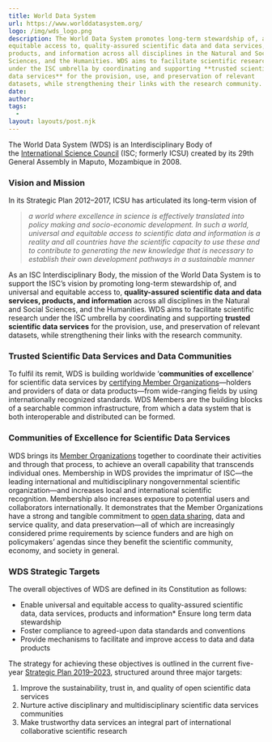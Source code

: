 ```yaml
---
title: World Data System
url: https://www.worlddatasystem.org/
logo: /img/wds_logo.png
description: The World Data System promotes long-term stewardship of, and universal and
equitable access to, quality-assured scientific data and data services,
products, and information across all disciplines in the Natural and Social
Sciences, and the Humanities. WDS aims to facilitate scientific research
under the ISC umbrella by coordinating and supporting **trusted scientific
data services** for the provision, use, and preservation of relevant
datasets, while strengthening their links with the research community.
date: 
author: 
tags:
  - 
layout: layouts/post.njk
---
```


The World Data System (WDS) is an Interdisciplinary Body of the [International Science Council](https://council.science/) (ISC; formerly ICSU) created by its 29th General Assembly in Maputo, Mozambique in 2008.

### Vision and Mission

In its Strategic Plan 2012–2017, ICSU has articulated its long-term vision of 

> *a world where excellence in science is effectively translated into policy making and socio-economic development. In such a world, universal and equitable access to scientific data and information is a reality and all countries have the scientific capacity to use these and to contribute to generating the new knowledge that is necessary to establish their own development pathways in a sustainable manner*


As an ISC Interdisciplinary Body, the mission of the World Data System is to support the ISC’s vision by promoting long-term stewardship of, and universal and equitable access to, **quality-assured scientific data and data services, products, and information** across all disciplines in the Natural and Social Sciences, and the Humanities. WDS aims to facilitate scientific research under the ISC umbrella by coordinating and supporting **trusted scientific data services** for the provision, use, and preservation of relevant datasets, while strengthening their links with the research community.

### Trusted Scientific Data Services and Data Communities

To fulfil its remit, WDS is building worldwide ‘**communities of excellence**’ for scientific data services by [certifying Member Organizations](https://www.worlddatasystem.org/services/certification)—holders and providers of data or data products—from wide-ranging fields by using internationally recognized standards. WDS Members are the building blocks of a searchable common infrastructure, from which a data system that is both interoperable and distributed can be formed.

### Communities of Excellence for Scientific Data Services

WDS brings its [Member Organizations](https://www.worlddatasystem.org/community/membership) together to coordinate their activities and through that process, to achieve an overall capability that transcends individual ones. Membership in WDS provides the imprimatur of ISC—the leading international and multidisciplinary nongovernmental scientific organization—and increases local and international scientific recognition. Membership also increases exposure to potential users and collaborators internationally. It demonstrates that the Member Organizations have a strong and tangible commitment to [open data sharing](https://www.worlddatasystem.org/services/data-sharing-principles), data and service quality, and data preservation—all of which are increasingly considered prime requirements by science funders and are high on policymakers’ agendas since they benefit the scientific community, economy, and society in general.

### WDS Strategic Targets

The overall objectives of WDS are defined in its Constitution as follows: 
* Enable universal and equitable access to quality-assured scientific data, data services, products and information* Ensure long term data stewardship 
* Foster compliance to agreed-upon data standards and conventions
* Provide mechanisms to facilitate and improve access to data and data products

The strategy for achieving these objectives is outlined in the current five-year [Strategic Plan 2019–2023](https://www.worlddatasystem.org/organization/strategic-plan/strategic-plan-2019-2023), structured around three major targets:
1. Improve the sustainability, trust in, and quality of open scientific data services
2. Nurture active disciplinary and multidisciplinary scientific data services communities
3. Make trustworthy data services an integral part of international collaborative scientific research